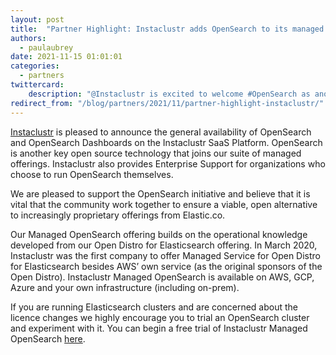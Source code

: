 ```yaml
---
layout: post
title:  "Partner Highlight: Instaclustr adds OpenSearch to its managed service offerings"
authors:
  - paulaubrey
date: 2021-11-15 01:01:01
categories:
  - partners
twittercard:
    description: "@Instaclustr is excited to welcome #OpenSearch as another key open source technology to their suite of managed service offerings!"
redirect_from: "/blog/partners/2021/11/partner-highlight-instaclustr/"
---
```


[Instaclustr](https://www.instaclustr.com) is pleased to announce the general availability of OpenSearch and OpenSearch Dashboards on the Instaclustr SaaS Platform. OpenSearch is another key open source technology that joins our suite of managed offerings.  Instaclustr also provides Enterprise Support for organizations who choose to run OpenSearch themselves.

We are pleased to support the OpenSearch initiative and believe that it is vital that the community work together to ensure a viable, open alternative to increasingly proprietary offerings from Elastic.co.

Our Managed OpenSearch offering builds on the operational knowledge developed from our Open Distro for Elasticsearch offering. In March 2020, Instaclustr was the first company to offer Managed Service for Open Distro for Elasticsearch besides AWS’ own service (as the original sponsors of the Open Distro). Instaclustr Managed OpenSearch is available on AWS, GCP, Azure and your own infrastructure (including on-prem).

If you are running Elasticsearch clusters and are concerned about the licence changes we highly encourage you to trial an OpenSearch cluster and experiment with it. You can begin a free trial of Instaclustr Managed OpenSearch [here](https://console.instaclustr.com/user/signup).
